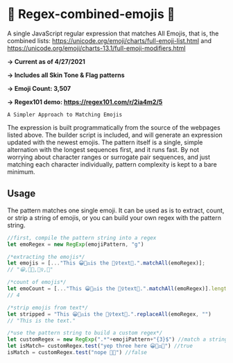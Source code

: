 # 🤠  Regex-combined-emojis 🧐
A single JavaScript regular expression that matches All Emojis, that is, the combined lists:
https://unicode.org/emoji/charts/full-emoji-list.html and https://unicode.org/emoji/charts-13.1/full-emoji-modifiers.html

**-> Current as of 4/27/2021**

**-> Includes all Skin Tone & Flag patterns**

**-> Emoji Count: 3,507**

**-> Regex101 demo: https://regex101.com/r/2ia4m2/5**


```A Simpler Approach to Matching Emojis```


The expression is built programmatically from the source of the webpages listed above. The builder script is included, and will generate an expression updated with the newest emojis. 
The pattern itself is a single, simple alternation with the longest sequences first, and it runs fast.  By not worrying about character ranges or surrogate pair sequences, and just matching each character individually, pattern complexity is kept to a bare minimum.

## Usage

The pattern matches one single emoji.
It can be used as is to extract, count, or strip a string of emojis, or you can build your own regex with the pattern string.


```javascript
//first, compile the pattern string into a regex
let emoRegex = new RegExp(emojiPattern, "g")

/*extracting the emojis*/
let emojis = [..."This 😀👩‍⚖️is the 🧗‍♀️text🥣.".matchAll(emoRegex)];
// "😀,👩‍⚖️,🧗‍♀️,🥣"

/*count of emojis*/
let emoCount = [..."This 😀👩‍⚖️is the 🧗‍♀️text🥣.".matchAll(emoRegex)].length
// 4

/*strip emojis from text*/
let stripped = "This 😀👩‍⚖️is the 🧗‍♀️text🥣.".replaceAll(emoRegex, "")
// "This is the text."

/*use the pattern string to build a custom regex*/
let customRegex = new RegExp(".*"+emojiPattern+"{3}$") //match a string ending in 3 emojis
let isMatch= customRegex.test("yep three here 😀👩‍⚖️🥣") //true
isMatch = customRegex.test("nope 🥣😀") //false    
```
